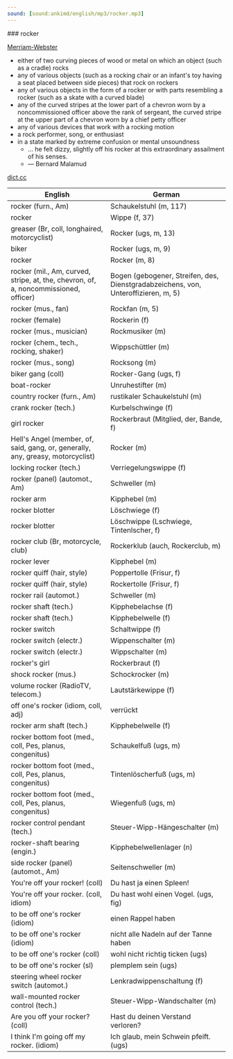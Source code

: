 ```yaml
---
sound: [sound:ankimd/english/mp3/rocker.mp3]
---
```


\### rocker

[Merriam-Webster](https://www.merriam-webster.com/dictionary/rocker)

- either of two curving pieces of wood or metal on which an object (such as a cradle) rocks
- any of various objects (such as a rocking chair or an infant's toy having a seat placed between side pieces) that rock on rockers
- any of various objects in the form of a rocker or with parts resembling a rocker (such as a skate with a curved blade)
- any of the curved stripes at the lower part of a chevron worn by a noncommissioned officer above the rank of sergeant, the curved stripe at the upper part of a chevron worn by a chief petty officer
- any of various devices that work with a rocking motion
- a rock performer, song, or enthusiast
- in a state marked by extreme confusion or mental unsoundness
    - … he felt dizzy, slightly off his rocker at this extraordinary assailment of his senses.
    - — Bernard Malamud

[dict.cc](https://www.dict.cc/rocker)

| English        | German       |
| -------------- | ------------ |
| rocker (furn., Am) | Schaukelstuhl (m, 117) |
| rocker | Wippe (f, 37) |
| greaser (Br, coll, longhaired, motorcyclist) | Rocker (ugs, m, 13) |
| biker | Rocker (ugs, m, 9) |
| rocker | Rocker (m, 8) |
| rocker (mil., Am, curved, stripe, at, the, chevron, of, a, noncommissioned, officer) | Bogen (gebogener, Streifen, des, Dienstgradabzeichens, von, Unteroffizieren, m, 5) |
| rocker (mus., fan) | Rockfan (m, 5) |
| rocker (female) | Rockerin (f) |
| rocker (mus., musician) | Rockmusiker (m) |
| rocker (chem., tech., rocking, shaker) | Wippschüttler (m) |
| rocker (mus., song) | Rocksong (m) |
| biker gang (coll) | Rocker-Gang (ugs, f) |
| boat-rocker | Unruhestifter (m) |
| country rocker (furn., Am) | rustikaler Schaukelstuhl (m) |
| crank rocker (tech.) | Kurbelschwinge (f) |
| girl rocker | Rockerbraut (Mitglied, der, Bande, f) |
| Hell's Angel (member, of, said, gang, or, generally, any, greasy, motorcyclist) | Rocker (m) |
| locking rocker (tech.) | Verriegelungswippe (f) |
| rocker (panel) (automot., Am) | Schweller (m) |
| rocker arm | Kipphebel (m) |
| rocker blotter | Löschwiege (f) |
| rocker blotter | Löschwippe (Lschwiege, Tintenlscher, f) |
| rocker club (Br, motorcycle, club) | Rockerklub (auch, Rockerclub, m) |
| rocker lever | Kipphebel (m) |
| rocker quiff (hair, style) | Poppertolle (Frisur, f) |
| rocker quiff (hair, style) | Rockertolle (Frisur, f) |
| rocker rail (automot.) | Schweller (m) |
| rocker shaft (tech.) | Kipphebelachse (f) |
| rocker shaft (tech.) | Kipphebelwelle (f) |
| rocker switch | Schaltwippe (f) |
| rocker switch (electr.) | Wippenschalter (m) |
| rocker switch (electr.) | Wippschalter (m) |
| rocker's girl | Rockerbraut (f) |
| shock rocker (mus.) | Schockrocker (m) |
| volume rocker (RadioTV, telecom.) | Lautstärkewippe (f) |
| off one's rocker (idiom, coll, adj) | verrückt |
| rocker arm shaft (tech.) | Kipphebelwelle (f) |
| rocker bottom foot (med., coll, Pes, planus, congenitus) | Schaukelfuß (ugs, m) |
| rocker bottom foot (med., coll, Pes, planus, congenitus) | Tintenlöscherfuß (ugs, m) |
| rocker bottom foot (med., coll, Pes, planus, congenitus) | Wiegenfuß (ugs, m) |
| rocker control pendant (tech.) | Steuer-Wipp-Hängeschalter (m) |
| rocker-shaft bearing (engin.) | Kipphebelwellenlager (n) |
| side rocker (panel) (automot., Am) | Seitenschweller (m) |
| You're off your rocker! (coll) | Du hast ja einen Spleen! |
| You're off your rocker. (coll, idiom) | Du hast wohl einen Vogel. (ugs, fig) |
| to be off one's rocker (idiom) | einen Rappel haben |
| to be off one's rocker (idiom) | nicht alle Nadeln auf der Tanne haben |
| to be off one's rocker (coll) | wohl nicht richtig ticken (ugs) |
| to be off one's rocker (sl) | plemplem sein (ugs) |
| steering wheel rocker switch (automot.) | Lenkradwippenschaltung (f) |
| wall-mounted rocker control (tech.) | Steuer-Wipp-Wandschalter (m) |
| Are you off your rocker? (coll) | Hast du deinen Verstand verloren? |
| I think I'm going off my rocker. (idiom) | Ich glaub, mein Schwein pfeift. (ugs) |
